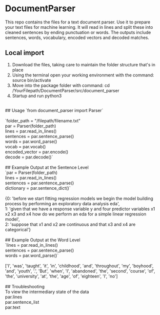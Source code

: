 # DocumentParser<br>
This repo contains the files for a text document parser. Use it to prepare your text files for machine learning. It will read in lines and split these into cleaned sentences by ending punctuation or words. The outputs include sentences, words, vocabulary, encoded vectors and decoded matches.
<br>
## Local import<br>
1. Download the files, taking care to maintain the folder structure that's in place<br>
2. Using the terminal open your working environment with the command: source bin/activate<br>
3. Move into the package folder with command: cd /YourFilepath/DocumentParser/src/document_parser<br>
4. Startup and run python3<br>
<br>
## Usage
`from document_parser import Parser`<br>
<br>
`folder_path = "/filepath/filename.txt"<br>  
par = Parser(folder_path)<br>
lines = par.read_in_lines()<br>
sentences = par.sentence_parse()<br>
words = par.word_parse()<br>
vocab = par.vocab()<br>
encoded_vector = par.encode()<br>
decode = par.decode()`<br>  
<br>
## Example Output at the Sentence Level<br>
`par = Parser(folder_path)<br>
lines = par.read_in_lines()<br>
sentences = par.sentence_parse()<br>
dictionary = par.sentence_dict()`<br>    
<br>
{0: 'before we start fitting regression models we begin the model building process by performing an exploratory data analysis eda',<br>    
 1: 'given that we have a response variable y and four predictor variables x1 x2 x3 and x4 how do we perform an eda for a simple linear regression model',<br>  
 2: 'suppose that x1 and x2 are continuous and that x3 and x4 are categorical'}<br>  
<br>
## Example Output at the Word Level<br>
`lines = par.read_in_lines()<br>
sentences = par.sentence_parse()<br>
words = par.word_parse()`<br>
<br>
['I', 'was', 'taught', 'it', 'in', 'childhood', 'and', 'throughout', 'my', 'boyhood', 'and', 'youth', '.', 'But', 'when', 'I', 'abandoned', 'the', 'second', 'course', 'of', 'the', 'university', 'at', 'the', 'age', 'of', 'eighteen', 'I', 'no']<br>
<br>
## Troubleshooting<br>
To view the intermediary state of the data<br>
par.lines<br>
par.sentence_list<br>
par.text<br>

